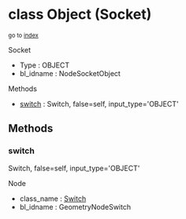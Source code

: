 # class Object (Socket)

<sub>go to [index](/docs/index.md)</sub>

Socket
 - Type : OBJECT
 - bl_idname : NodeSocketObject

Methods
 - [switch](#switch) : Switch, false=self, input_type='OBJECT'

## Methods

### switch

Switch, false=self, input_type='OBJECT'

Node
 - class_name : [Switch](/docs/classes/Switch.md)
 - bl_idname : GeometryNodeSwitch
